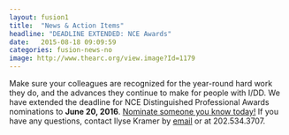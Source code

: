 ```yaml
---
layout: fusion1
title:  "News & Action Items"
headline: "DEADLINE EXTENDED: NCE Awards"
date:   2015-08-18 09:09:59
categories: fusion-news-no
image: http://www.thearc.org/view.image?Id=1179
---
```

Make sure your colleagues are recognized for the year-round hard work they do, and the advances they continue to make for people with I/DD. We have extended the deadline for NCE Distinguished Professional Awards nominations to <b>June 20, 2016</b>. <a href="https://thearcus.wufoo.com/forms/nce-distinguished-professional-awards/">Nominate someone you know today!</a>  If you have any questions, contact Ilyse Kramer by <a href="mailto:kramer@thearc.org">email</a> or at 202.534.3707.